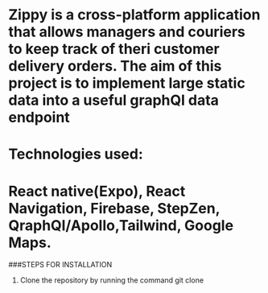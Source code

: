 # Zippy is a cross-platform application that allows managers and couriers to keep track of theri customer delivery orders. The aim of this project is to implement large static data into a useful graphQl data endpoint
# Technologies used:
# React native(Expo), React Navigation, Firebase, StepZen, QraphQl/Apollo,Tailwind, Google Maps.


###STEPS FOR INSTALLATION
1. Clone the repository by running the command git clone 




